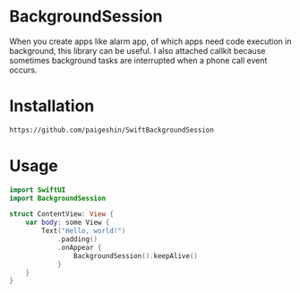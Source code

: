 # BackgroundSession

When you create apps like alarm app, of which apps need code execution in background, this library can be useful.
I also attached callkit because sometimes background tasks are interrupted when a phone call event occurs.

# Installation

```bash
https://github.com/paigeshin/SwiftBackgroundSession
```

# Usage

```swift
import SwiftUI
import BackgroundSession

struct ContentView: View {
    var body: some View {
        Text("Hello, world!")
            .padding()
            .onAppear {
                BackgroundSession().keepAlive()
            }
    }
}
```
